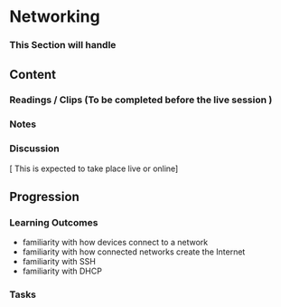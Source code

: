 # Networking    
### This Section will handle  
## Content  
### Readings / Clips (To be completed before the live session )  
### Notes  
### Discussion  
[ This is expected to take place live or online]
## Progression  
### Learning Outcomes  
- familiarity with how devices connect to a network
- familiarity with how connected networks create the Internet
- familiarity with SSH
- familiarity with DHCP
### Tasks  
  

